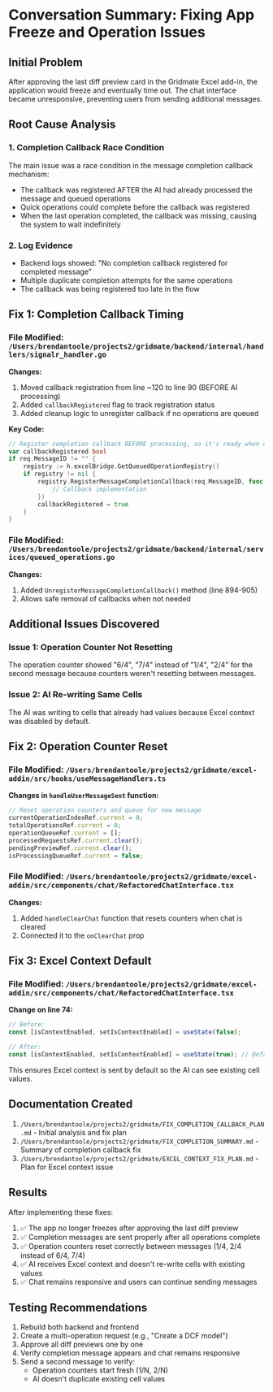 # Conversation Summary: Fixing App Freeze and Operation Issues

## Initial Problem
After approving the last diff preview card in the Gridmate Excel add-in, the application would freeze and eventually time out. The chat interface became unresponsive, preventing users from sending additional messages.

## Root Cause Analysis

### 1. Completion Callback Race Condition
The main issue was a race condition in the message completion callback mechanism:
- The callback was registered AFTER the AI had already processed the message and queued operations
- Quick operations could complete before the callback was registered
- When the last operation completed, the callback was missing, causing the system to wait indefinitely

### 2. Log Evidence
- Backend logs showed: "No completion callback registered for completed message"
- Multiple duplicate completion attempts for the same operations
- The callback was being registered too late in the flow

## Fix 1: Completion Callback Timing

### File Modified: `/Users/brendantoole/projects2/gridmate/backend/internal/handlers/signalr_handler.go`

**Changes:**
1. Moved callback registration from line ~120 to line 90 (BEFORE AI processing)
2. Added `callbackRegistered` flag to track registration status
3. Added cleanup logic to unregister callback if no operations are queued

**Key Code:**
```go
// Register completion callback BEFORE processing, so it's ready when operations complete
var callbackRegistered bool
if req.MessageID != "" {
    registry := h.excelBridge.GetQueuedOperationRegistry()
    if registry != nil {
        registry.RegisterMessageCompletionCallback(req.MessageID, func() {
            // Callback implementation
        })
        callbackRegistered = true
    }
}
```

### File Modified: `/Users/brendantoole/projects2/gridmate/backend/internal/services/queued_operations.go`

**Changes:**
1. Added `UnregisterMessageCompletionCallback()` method (line 894-905)
2. Allows safe removal of callbacks when not needed

## Additional Issues Discovered

### Issue 1: Operation Counter Not Resetting
The operation counter showed "6/4", "7/4" instead of "1/4", "2/4" for the second message because counters weren't resetting between messages.

### Issue 2: AI Re-writing Same Cells
The AI was writing to cells that already had values because Excel context was disabled by default.

## Fix 2: Operation Counter Reset

### File Modified: `/Users/brendantoole/projects2/gridmate/excel-addin/src/hooks/useMessageHandlers.ts`

**Changes in `handleUserMessageSent` function:**
```typescript
// Reset operation counters and queue for new message
currentOperationIndexRef.current = 0;
totalOperationsRef.current = 0;
operationQueueRef.current = [];
processedRequestsRef.current.clear();
pendingPreviewRef.current.clear();
isProcessingQueueRef.current = false;
```

### File Modified: `/Users/brendantoole/projects2/gridmate/excel-addin/src/components/chat/RefactoredChatInterface.tsx`

**Changes:**
1. Added `handleClearChat` function that resets counters when chat is cleared
2. Connected it to the `onClearChat` prop

## Fix 3: Excel Context Default

### File Modified: `/Users/brendantoole/projects2/gridmate/excel-addin/src/components/chat/RefactoredChatInterface.tsx`

**Change on line 74:**
```typescript
// Before:
const [isContextEnabled, setIsContextEnabled] = useState(false);

// After:
const [isContextEnabled, setIsContextEnabled] = useState(true); // Default to true so AI can see spreadsheet data
```

This ensures Excel context is sent by default so the AI can see existing cell values.

## Documentation Created

1. `/Users/brendantoole/projects2/gridmate/FIX_COMPLETION_CALLBACK_PLAN.md` - Initial analysis and fix plan
2. `/Users/brendantoole/projects2/gridmate/FIX_COMPLETION_SUMMARY.md` - Summary of completion callback fix
3. `/Users/brendantoole/projects2/gridmate/EXCEL_CONTEXT_FIX_PLAN.md` - Plan for Excel context issue

## Results

After implementing these fixes:
1. ✅ The app no longer freezes after approving the last diff preview
2. ✅ Completion messages are sent properly after all operations complete
3. ✅ Operation counters reset correctly between messages (1/4, 2/4 instead of 6/4, 7/4)
4. ✅ AI receives Excel context and doesn't re-write cells with existing values
5. ✅ Chat remains responsive and users can continue sending messages

## Testing Recommendations

1. Rebuild both backend and frontend
2. Create a multi-operation request (e.g., "Create a DCF model")
3. Approve all diff previews one by one
4. Verify completion message appears and chat remains responsive
5. Send a second message to verify:
   - Operation counters start fresh (1/N, 2/N)
   - AI doesn't duplicate existing cell values